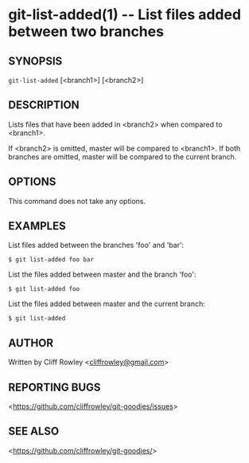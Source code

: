 git-list-added(1) -- List files added between two branches
==========================================================

## SYNOPSIS

`git-list-added` [&lt;branch1&gt;] [&lt;branch2&gt;]

## DESCRIPTION

Lists files that have been added in &lt;branch2&gt; when compared to &lt;branch1&gt;.

If &lt;branch2&gt; is omitted, master will be compared to &lt;branch1&gt;.  If both branches are omitted, master will be compared to the current branch.

## OPTIONS

This command does not take any options.

## EXAMPLES

List files added between the branches 'foo' and 'bar':

	$ git list-added foo bar

List the files added between master and the branch 'foo':

	$ git list-added foo

List the files added between master and the current branch:

	$ git list-added

## AUTHOR

Written by Cliff Rowley &lt;cliffrowley@gmail.com&gt;

## REPORTING BUGS

&lt;https://github.com/cliffrowley/git-goodies/issues&gt;

## SEE ALSO

&lt;https://github.com/cliffrowley/git-goodies/&gt;